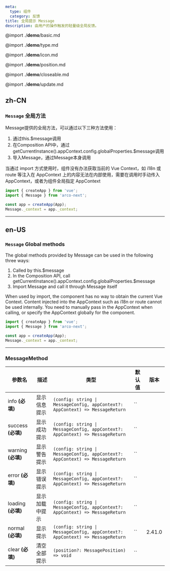 ```yaml
meta:
  type: 组件
  category: 反馈
title: 全局提示 Message
description: 由用户的操作触发的轻量级全局反馈。
```

@import ./**demo**/basic.md

@import ./**demo**/type.md

@import ./**demo**/icon.md

@import ./**demo**/position.md

@import ./**demo**/closeable.md

@import ./**demo**/update.md

## zh-CN

### `Message` 全局方法

Message提供的全局方法，可以通过以下三种方法使用：

1. 通过this.$message调用
2. 在Composition API中，通过getCurrentInstance().appContext.config.globalProperties.$message调用
3. 导入Message，通过Message本身调用

当通过 import 方式使用时，组件没有办法获取当前的 Vue Context，如 i18n 或 route 等注入在 AppContext 上的内容无法在内部使用，需要在调用时手动传入 AppContext，或者为组件全局指定 AppContext

```ts
import { createApp } from 'vue';
import { Message } from 'arco-next';

const app = createApp(App);
Message._context = app._context;
```

---

## en-US

### `Message` Global methods

The global methods provided by Message can be used in the following three ways:

1. Called by this.$message
2. In the Composition API, call getCurrentInstance().appContext.config.globalProperties.$message
3. Import Message and call it through Message itself

When used by import, the component has no way to obtain the current Vue Context. Content injected into the AppContext such as i18n or route cannot be used internally. You need to manually pass in the AppContext when calling, or specify the AppContext globally for the component.

```ts
import { createApp } from 'vue';
import { Message } from 'arco-next';

const app = createApp(App);
Message._context = app._context;
```

---

### MessageMethod

|参数名|描述|类型|默认值|版本|
|---|---|---|---|---|
|info **(必填)**|显示信息提示|`(config: string \| MessageConfig, appContext?: AppContext) => MessageReturn`|``||
|success **(必填)**|显示成功提示|`(config: string \| MessageConfig, appContext?: AppContext) => MessageReturn`|``||
|warning **(必填)**|显示警告提示|`(config: string \| MessageConfig, appContext?: AppContext) => MessageReturn`|``||
|error **(必填)**|显示错误提示|`(config: string \| MessageConfig, appContext?: AppContext) => MessageReturn`|``||
|loading **(必填)**|显示加载中提示|`(config: string \| MessageConfig, appContext?: AppContext) => MessageReturn`|``||
|normal **(必填)**|显示提示|`(config: string \| MessageConfig, appContext?: AppContext) => MessageReturn`|``|2.41.0|
|clear **(必填)**|清空全部提示|`(position?: MessagePosition) => void`|``||
